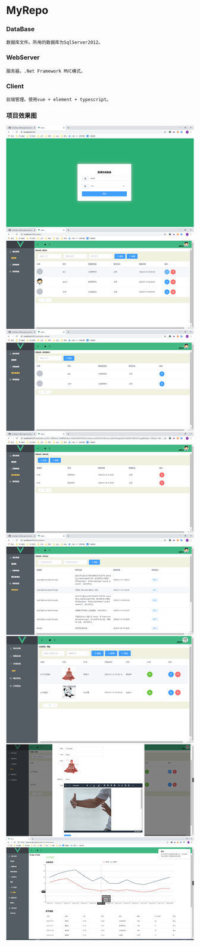 # MyRepo
### DataBase
```
数据库文件。所用的数据库为SqlServer2012。
```
### WebServer
```
服务器。.Net Framework MVC模式。
```
### Client
```
前端管理。使用vue + element + typescript。
```
### 项目效果图
![登陆](https://github.com/TomMao-CN/ImageDepository/blob/master/MyDemoImages/%E7%99%BB%E9%99%86.png)
![](https://github.com/TomMao-CN/ImageDepository/blob/master/MyDemoImages/%E7%AE%A1%E7%90%86%E5%91%98.png)
![](https://github.com/TomMao-CN/ImageDepository/blob/master/MyDemoImages/%E6%8E%88%E6%9D%831.png)
![](https://github.com/TomMao-CN/ImageDepository/blob/master/MyDemoImages/%E6%8E%88%E6%9D%832.png)
![](https://github.com/TomMao-CN/ImageDepository/blob/master/MyDemoImages/%E5%BC%82%E5%B8%B8.png)
![](https://github.com/TomMao-CN/ImageDepository/blob/master/MyDemoImages/%E5%8D%9A%E5%AE%A2.png)
![](https://github.com/TomMao-CN/ImageDepository/blob/master/MyDemoImages/%E5%8D%9A%E5%AE%A22.png)
![天气](https://github.com/TomMao-CN/ImageDepository/blob/master/MyDemoImages/%E5%A4%A9%E6%B0%94.png)

